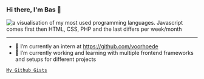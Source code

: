 ### Hi there, I'm Bas 👋


<img src="https://github-readme-stats.vercel.app/api/top-langs/?username=aaraar" alt="a visualisation of my most used programming languages. Javascript comes first then HTML, CSS, PHP and the last differs per week/month" />

    
 ----       
        
- 🔭 I’m currently an intern at https://github.com/voorhoede
- 🌱 I’m currently working and learning with multiple frontend frameworks and setups for different projects

[`My Github Gists`](https://gist.github.com/aaraar)
